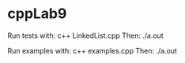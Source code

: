 # cppLab9

Run tests with: c++ LinkedList.cpp
Then: ./a.out

Run examples with: c++ examples.cpp
Then: ./a.out